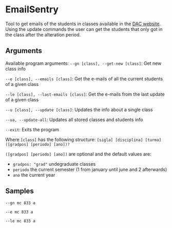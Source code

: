 # EmailSentry
Tool to get emails of the students in classes available in the 
[DAC website](https://www.dac.unicamp.br/).
Using the update commands the user can get the students that only got in the class after
the alteration period.

## Arguments
Available program arguments:
``--gn [class], --get-new [class]``: Get new class info

``--e [class], --emails [class]``: Get the e-mails of all the current students of a given class

``--le [class], --last-emails [class]``: Get the e-mails from the last update of a given class

``--u [class], --update [class]``: Updates the info about a single class

``--ua, --update-all``: Updates all stored classes and students info

``--exit``: Exits the program

Where ``[class]`` has the following structure:
``[sigla] [disciplina] [turma] ([gradpos] [periodo] [ano])?``

``([gradpos] [periodo] [ano])`` are optional and the default values are:
- ``gradpos: "grad"`` undegraduate classes
- ``periodo`` the current semester (1 from january until june and 2 afterwards)
- ``ano`` the current year

## Samples
``--gn mc 833 a``

``--e mc 833 a``

``--le mc 833 a``